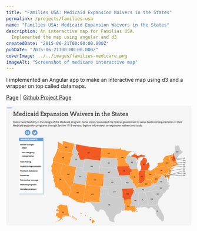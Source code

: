 ```yaml
---
title: "Families USA: Medicaid Expansion Waivers in the States"
permalink: /projects/families-usa
name: "Families USA: Medicaid Expansion Waivers in the States"
description: An interactive map for Families USA.
  Implemented the map using angular and d3
createdDate: "2015-06-21T00:00:00.000Z"
pubDate: "2015-06-21T00:00:00.000Z"
coverImage: ../../images/families-medicare.png
imageAlt: "Screenshot of medicare interactive map"
---
```


I implemented an Angular app to make an interactive map using d3 and a wrapper on top called datamaps.

[Page](https://familiesusa.org/medicaid-expansion-waivers-states) |
[Github Project Page](https://github.com/caxy4/familes-usa-medicaid)

![Screenshot of medicare interactive map](../../images/families-medicare.png)
